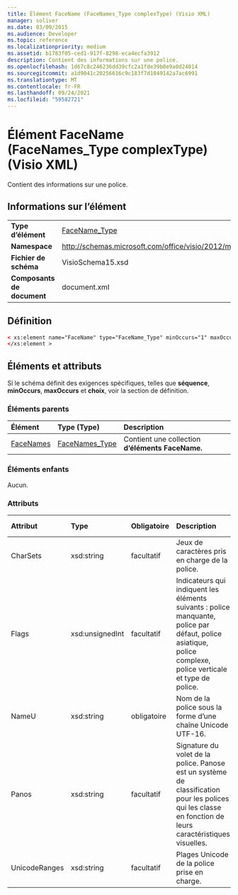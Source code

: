 ```yaml
---
title: Élément FaceName (FaceNames_Type complexType) (Visio XML)
manager: soliver
ms.date: 03/09/2015
ms.audience: Developer
ms.topic: reference
ms.localizationpriority: medium
ms.assetid: b1783f05-ced1-917f-8298-eca4ecfa3912
description: Contient des informations sur une police.
ms.openlocfilehash: 1d67c8c246236dd39cfc2a1fde39b0e9a0d24014
ms.sourcegitcommit: a1d9041c20256616c9c183f7d1049142a7ac6991
ms.translationtype: MT
ms.contentlocale: fr-FR
ms.lasthandoff: 09/24/2021
ms.locfileid: "59582721"
---
```

# <a name="facename-element-facenames_type-complextype-visio-xml"></a>Élément FaceName (FaceNames_Type complexType) (Visio XML)

Contient des informations sur une police.
  
## <a name="element-information"></a>Informations sur l’élément

|||
|:-----|:-----|
|**Type d’élément** <br/> |[FaceName_Type](facename_type-complextypevisio-xml.md) <br/> |
|**Namespace** <br/> |http://schemas.microsoft.com/office/visio/2012/main  <br/> |
|**Fichier de schéma** <br/> |VisioSchema15.xsd  <br/> |
|**Composants de document** <br/> |document.xml  <br/> |
   
## <a name="definition"></a>Définition

```XML
< xs:element name="FaceName" type="FaceName_Type" minOccurs="1" maxOccurs="unbounded" >
</xs:element > 
```

## <a name="elements-and-attributes"></a>Éléments et attributs

Si le schéma définit des exigences spécifiques, telles que **séquence**, **minOccurs**, **maxOccurs** et **choix**, voir la section de définition. 
  
### <a name="parent-elements"></a>Éléments parents

|**Élément**|**Type (Type)**|**Description**|
|:-----|:-----|:-----|
|[FaceNames](facenames-element-visiodocument_type-complextypevisio-xml.md) <br/> |[FaceNames_Type](facenames_type-complextypevisio-xml.md) <br/> |Contient une collection **d’éléments FaceName.**  <br/> |
   
### <a name="child-elements"></a>Éléments enfants

Aucun.
  
### <a name="attributes"></a>Attributs

|**Attribut**|**Type**|**Obligatoire**|**Description**|**Valeurs possibles**|
|:-----|:-----|:-----|:-----|:-----|
|CharSets  <br/> |xsd:string  <br/> |facultatif  <br/> |Jeux de caractères pris en charge de la police.  <br/> |Valeurs du type xsd:string.  <br/> |
|Flags  <br/> |xsd:unsignedInt  <br/> |facultatif  <br/> |Indicateurs qui indiquent les éléments suivants : police manquante, police par défaut, police asiatique, police complexe, police verticale et type de police.  <br/> |Valeurs du type xsd:unsignedInt.  <br/> |
|NameU  <br/> |xsd:string  <br/> |obligatoire  <br/> |Nom de la police sous la forme d’une chaîne Unicode UTF-16.  <br/> ||
|Panos  <br/> |xsd:string  <br/> |facultatif  <br/> |Signature du volet de la police. Panose est un système de classification pour les polices qui les classe en fonction de leurs caractéristiques visuelles.  <br/> |Valeurs du type xsd:string.  <br/> |
|UnicodeRanges  <br/> |xsd:string  <br/> |facultatif  <br/> |Plages Unicode de la police prise en charge.  <br/> |Valeurs du type xsd:string.  <br/> |
   

